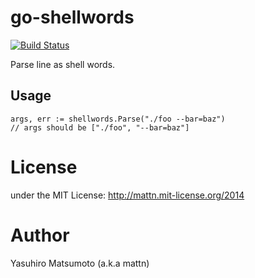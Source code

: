 # go-shellwords

[![Build Status](https://travis-ci.org/mattn/go-shellwords.svg?branch=master)](https://travis-ci.org/mattn/go-shellwords)

Parse line as shell words.

## Usage

```
args, err := shellwords.Parse("./foo --bar=baz")
// args should be ["./foo", "--bar=baz"]
```

# License

under the MIT License: http://mattn.mit-license.org/2014

# Author

Yasuhiro Matsumoto (a.k.a mattn)
